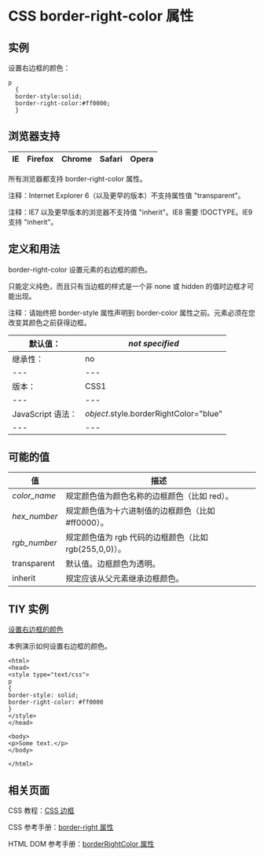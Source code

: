 # CSS border-right-color 属性



## 实例

设置右边框的颜色：

```
p
  {
  border-style:solid;
  border-right-color:#ff0000;
  }

```

## 浏览器支持

| IE | Firefox | Chrome | Safari | Opera |
| --- | --- | --- | --- | --- |

所有浏览器都支持 border-right-color 属性。

注释：Internet Explorer 6（以及更早的版本）不支持属性值 "transparent"。

注释：IE7 以及更早版本的浏览器不支持值 "inherit"。IE8 需要 !DOCTYPE。IE9 支持 "inherit"。

## 定义和用法

border-right-color 设置元素的右边框的颜色。

只能定义纯色，而且只有当边框的样式是一个非 none 或 hidden 的值时边框才可能出现。

注释：请始终把 border-style 属性声明到 border-color 属性之前。元素必须在您改变其颜色之前获得边框。

| 默认值： | _not specified_ |
| --- | --- |
| 继承性： | no |
| --- | --- |
| 版本： | CSS1 |
| --- | --- |
| JavaScript 语法： | _object_.style.borderRightColor="blue" |
| --- | --- |

## 可能的值

| 值 | 描述 |
| --- | --- |
| *color_name* | 规定颜色值为颜色名称的边框颜色（比如 red）。 |
| *hex_number* | 规定颜色值为十六进制值的边框颜色（比如 #ff0000）。 |
| *rgb_number* | 规定颜色值为 rgb 代码的边框颜色（比如 rgb(255,0,0)）。 |
| transparent | 默认值。边框颜色为透明。 |
| inherit | 规定应该从父元素继承边框颜色。 |

## TIY 实例

[设置右边框的颜色](/tiy/t.asp?f=csse_border-right-color)

本例演示如何设置右边框的颜色。

```
<html>
<head>
<style type="text/css">
p 
{
border-style: solid;
border-right-color: #ff0000
}
</style>
</head>

<body>
<p>Some text.</p>
</body>

</html>

```

## 相关页面

CSS 教程：[CSS 边框](/css/css_border.asp "CSS 边框")

CSS 参考手册：[border-right 属性](/cssref/pr_border-right.asp "CSS border-right 属性")

HTML DOM 参考手册：[borderRightColor 属性](/jsref/prop_style_borderrightcolor.asp "HTML DOM borderRightColor 属性")



